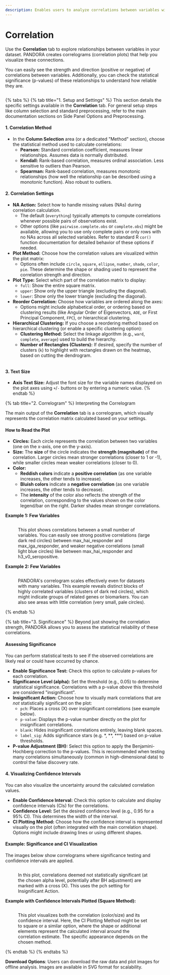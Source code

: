 ```yaml
---
description: Enables users to analyze correlations between variables within a dataset.
---
```


# Correlation

Use the **Correlation** tab to explore relationships between variables in your dataset. PANDORA creates correlograms (correlation plots) that help you visualize these connections.

You can easily see the strength and direction (positive or negative) of correlations between variables. Additionally, you can check the statistical significance (p-values) of these relationships to understand how reliable they are.

<figure><img src="../../.gitbook/assets/image (18).png" alt=""><figcaption></figcaption></figure>

{% tabs %}
{% tab title="1. Setup and Settings" %}
This section details the specific settings available in the **Correlation** tab. For general setup steps like column selection and standard preprocessing, refer to the main documentation sections on Side Panel Options and Preprocessing.

#### 1. Correlation Method

* In the **Column Selection** area (or a dedicated "Method" section), choose the statistical method used to calculate correlations:
  * **Pearson:** Standard correlation coefficient, measures linear relationships. Assumes data is normally distributed.
  * **Kendall:** Rank-based correlation, measures ordinal association. Less sensitive to outliers than Pearson.
  * **Spearman:** Rank-based correlation, measures monotonic relationships (how well the relationship can be described using a monotonic function). Also robust to outliers.

#### 2. Correlation Settings

* **NA Action:** Select how to handle missing values (NAs) during correlation calculation.
  * The default (`everything`) typically attempts to compute correlations whenever possible pairs of observations exist.
  * Other options (like `pairwise.complete.obs` or `complete.obs`) might be available, allowing you to use only complete pairs or only rows with no NAs across all selected variables. Refer to standard R `cor()` function documentation for detailed behavior of these options if needed.
* **Plot Method:** Choose how the correlation values are visualized within the plot matrix:
  * Options often include `circle`, `square`, `ellipse`, `number`, `shade`, `color`, `pie`. These determine the shape or shading used to represent the correlation strength and direction.
* **Plot Type:** Select which part of the correlation matrix to display:
  * `full`: Show the entire square matrix.
  * `upper`: Show only the upper triangle (excluding the diagonal).
  * `lower`: Show only the lower triangle (excluding the diagonal).
* **Reorder Correlation:** Choose how variables are ordered along the axes:
  * Options might include alphabetical order, or ordering based on clustering results (like Angular Order of Eigenvectors, `AOE`, or First Principal Component, `FPC`), or hierarchical clustering.
* **Hierarchical Clustering:** If you choose a reordering method based on hierarchical clustering (or enable a specific clustering option):
  * **Clustering Method:** Select the linkage algorithm (e.g., `ward`, `complete`, `average`) used to build the hierarchy.
  * **Number of Rectangles (Clusters):** If desired, specify the number of clusters (`k`) to highlight with rectangles drawn on the heatmap, based on cutting the dendrogram.

<figure><img src="../../.gitbook/assets/image (19).png" alt=""><figcaption></figcaption></figure>

#### 3. Text Size

* **Axis Text Size:** Adjust the font size for the variable names displayed on the plot axes using `+`/`-` buttons or by entering a numeric value.
{% endtab %}

{% tab title="2. Correlogram" %}
Interpreting the Correlogram

The main output of the **Correlation** tab is a correlogram, which visually represents the correlation matrix calculated based on your settings.

#### How to Read the Plot

* **Circles:** Each circle represents the correlation between two variables (one on the x-axis, one on the y-axis).
* **Size:** The **size** of the circle indicates the **strength (magnitude)** of the correlation. Larger circles mean stronger correlations (closer to 1 or -1), while smaller circles mean weaker correlations (closer to 0).
* **Color:**
  * **Reddish colors** indicate a **positive correlation** (as one variable increases, the other tends to increase).
  * **Bluish colors** indicate a **negative correlation** (as one variable increases, the other tends to decrease).
  * The **intensity** of the color also reflects the strength of the correlation, corresponding to the values shown on the color legend/bar on the right. Darker shades mean stronger correlations.

**Example 1: Few Variables**

<figure><img src="../../.gitbook/assets/image (21).png" alt=""><figcaption><p>This plot shows correlations between a small number of variables. You can easily see strong positive correlations (large dark red circles) between max_hai_responder and max_iga_responder, and weaker negative correlations (small light blue circles) like between max_hai_responder and h3_v0_seropositive.</p></figcaption></figure>

**Example 2: Few Variables**

<figure><img src="../../.gitbook/assets/image (20).png" alt=""><figcaption><p>PANDORA's correlogram scales effectively even for datasets with many variables. This example reveals distinct blocks of highly correlated variables (clusters of dark red circles), which might indicate groups of related genes or biomarkers. You can also see areas with little correlation (very small, pale circles).</p></figcaption></figure>
{% endtab %}

{% tab title="3. Significance" %}
Beyond just showing the correlation strength, PANDORA allows you to assess the statistical reliability of these correlations.

#### Assessing Significance

You can perform statistical tests to see if the observed correlations are likely real or could have occurred by chance.

* **Enable Significance Test:** Check this option to calculate p-values for each correlation.
* **Significance Level (alpha):** Set the threshold (e.g., 0.05) to determine statistical significance. Correlations with a p-value _above_ this threshold are considered "insignificant".
* **Insignificant Action:** Choose how to visually mark correlations that are _not_ statistically significant on the plot:
  * `pch`: Places a cross (X) over insignificant correlations (see example below).
  * `p-value`: Displays the p-value number directly on the plot for insignificant correlations.
  * `blank`: Hides insignificant correlations entirely, leaving blank spaces.
  * `label_sig`: Adds significance stars (e.g. \*, \*\*, \*\*\*) based on p-value thresholds.
* **P-value Adjustment (BH):** Select this option to apply the Benjamini-Hochberg correction to the p-values. This is recommended when testing many correlations simultaneously (common in high-dimensional data) to control the false discovery rate.

#### 4. Visualizing Confidence Intervals

You can also visualize the uncertainty around the calculated correlation values.

* **Enable Confidence Interval:** Check this option to calculate and display confidence intervals (CIs) for the correlations.
* **Confidence Level:** Set the desired confidence level (e.g., 0.95 for a 95% CI). This determines the width of the interval.
* **CI Plotting Method:** Choose how the confidence interval is represented visually on the plot (often integrated with the main correlation shape). Options might include drawing lines or using different shapes.

#### Example: Significance and CI Visualization

The images below show correlograms where significance testing and confidence intervals are applied.

<figure><img src="../../.gitbook/assets/image (22).png" alt=""><figcaption><p>In this plot, correlations deemed not statistically significant (at the chosen alpha level, potentially after BH adjustment) are marked with a cross (X). This uses the pch setting for Insignificant Action.</p></figcaption></figure>

**Example with Confidence Intervals Plotted (Square Method):**

<figure><img src="../../.gitbook/assets/image (23).png" alt=""><figcaption><p>This plot visualizes both the correlation (color/size) and its confidence interval. Here, the CI Plotting Method might be set to square or a similar option, where the shape or additional elements represent the calculated interval around the correlation estimate. The specific appearance depends on the chosen method.</p></figcaption></figure>
{% endtab %}
{% endtabs %}

**Download Options**: Users can download the raw data and plot images for offline analysis. Images are available in SVG format for scalability.

